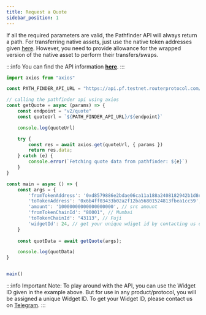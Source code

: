 ```yaml
---
title: Request a Quote
sidebar_position: 1
---
```


If all the required parameters are valid, the Pathfinder API will always return a path.
For transferring native assets, just use the native token addresses given [here](../../../supported-chains-tokens). However, you need to provide allowance for the wrapped version of the native asset to perform their transfers/swaps.

:::info
You can find the API information [**here**](../../../../../../api/?v=PATHFINDER).
:::

```jsx
import axios from "axios"

const PATH_FINDER_API_URL = "https://api.pf.testnet.routerprotocol.com/api"

// calling the pathfinder api using axios
const getQuote = async (params) => {
    const endpoint = "v2/quote"
    const quoteUrl = `${PATH_FINDER_API_URL}/${endpoint}`

    console.log(quoteUrl)

    try {
        const res = await axios.get(quoteUrl, { params })
        return res.data;
    } catch (e) {
        console.error(`Fetching quote data from pathfinder: ${e}`)
    }    
}

const main = async () => {
    const args = {
        'fromTokenAddress': '0xd8579886e2bdae06ca11a188a2408182942b1d8e',
        'toTokenAddress': '0x6b4ff03433b02a2f12ba56801524813fbea1cc59',
        'amount': '10000000000000000000', // src amount
        'fromTokenChainId': "80001", // Mumbai
        'toTokenChainId': "43113", // Fuji
        'widgetId': 24, // get your unique wdiget id by contacting us on Telegram
    }
    
    const quotData = await getQuote(args);

    console.log(quotData)
}


main()
```

:::info
Important Note: 
To play around with the API, you can use the Widget ID given in the example above. But for use in any product/protocol, you will be assigned a unique Widget ID. To get your Widget ID, please contact us on [Telegram](https://t.me/Add_ith).
:::